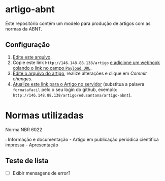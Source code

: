 # artigo-abnt

Este repositório contém um modelo para produção de artigos com as normas da ABNT.

## Configuração



1. [Edite este arquivo](https://github.com/formatafacil/artigo-abnt/edit/master/README.md).
2. Copie este link `http://146.148.88.138/artigo` [e adicione um webhook colando o link no campo `Payload URL`](../../settings/hooks/new).
3. [Edite o arquivo do artigo](edit/master/artigo.md), realize alterações e clique em *Commit changes*.
4. [Atualize este link para o Artigo no servidor](http://146.148.88.138/artigo/formatafacil/artigo-abnt) (substitua a palavra `formatafacil` pelo o seu login do github, exemplo: `http://146.148.88.138/artigo/edusantana/artigo-abnt`).

# Normas utilizadas

Norma NBR 6022

:   Informação e documentação - Artigo em publicação periódica científica impressa - Apresentação

## Teste de lista

- [ ] Exibir mensagens de error?

